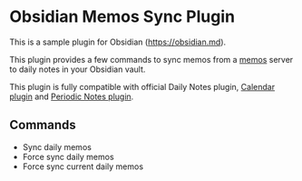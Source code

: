 # Obsidian Memos Sync Plugin

This is a sample plugin for Obsidian (https://obsidian.md).

This plugin provides a few commands to sync memos from a [memos](https://github.com/usememos/memos) server to daily notes in your Obsidian vault.

This plugin is fully compatible with official Daily Notes plugin, [Calendar plugin](https://github.com/liamcain/obsidian-calendar-plugin) and [Periodic Notes plugin](https://github.com/liamcain/obsidian-periodic-notes).

## Commands

- Sync daily memos
- Force sync daily memos
- Force sync current daily memos
